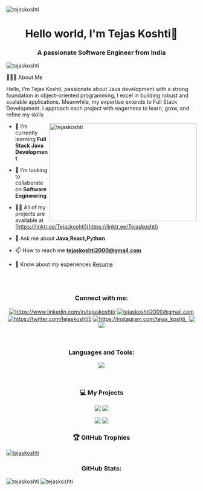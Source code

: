 <img src="https://user-images.githubusercontent.com/61057666/169029838-74df663d-2e62-4d77-bdff-b43f7d63f00f.png" alt="tejaskoshti" />
<h1 align="center">Hello world, I'm Tejas Koshti👋</h1>
<h3 align="center">A passionate Software Engineer from India</h3>


<p align="left"> <img src="https://komarev.com/ghpvc/?username=tejaskoshti&label=Profile%20views&color=0e75b6&style=flat" alt="tejaskoshti" /> </p>




👨🏻‍💻  About Me

Hello, I'm Tejas Koshti, passionate about Java development with a strong foundation in object-oriented programming, I excel in building robust and scalable applications. Meanwhile, my expertise extends to Full Stack Development. I approach each project with eagerness to learn, grow, and refine my skills

<img align="right" width="390" height="260" src="https://user-images.githubusercontent.com/69011963/137184767-79a13ec7-1bb3-4341-a6da-3a149c9c159a.gif" alt="tejaskoshti" /> 

- 🌱 I’m currently learning **Full Stack Java Development**

- 👯 I’m looking to collaborate on **Software Engineering**

- 👨‍💻 All of my projects are available at [https://linktr.ee/Tejaskoshti](https://linktr.ee/Tejaskoshti)

- 💬 Ask me about **Java,React,Python**

- 📫 How to reach me **tejaskoshti2000@gmail.com**

- 📄 Know about my experiences [Resume](https://shorturl.at/fyLT9)
<br>
<br>
<p><h3 align="center">Connect with me:</h3></p>
<p align="center">  
<a href="https://linkedin.com/in/https://www.linkedin.com/in/tejaskoshti/" target="blank"><img align="center" src="https://img.shields.io/badge/linkedin-%230077B5.svg?style=for-the-badge&logo=linkedin&logoColor=white" alt="https://www.linkedin.com/in/tejaskoshti/" /></a>
<a href="https://mail.google.com/mail/tejaskoshti2000@gmail.com" target="blank"><img align="center" src="https://img.shields.io/badge/Gmail-D14836?style=for-the-badge&logo=gmail&logoColor=white" alt="tejaskoshti2000@gmail.com" /></a>
<a href="https://twitter.com/https://twitter.com/tejaskoshti5" target="blank"><img align="center" src="https://img.shields.io/badge/X-%23000000.svg?style=for-the-badge&logo=X&logoColor=white" alt="https://twitter.com/tejaskoshti5" /></a>
<a href="https://instagram.com/tejas_koshti_" target="blank"><img align="center" src="https://img.shields.io/badge/Instagram-%23E4405F.svg?style=for-the-badge&logo=Instagram&logoColor=white" alt="https://instagram.com/tejas_koshti_" /></a>
<a href="https://www.hackerrank.com/tejaskoshti" target="blank"><img align="center" src="https://img.shields.io/badge/-Hackerrank-2EC866?style=for-the-badge&logo=HackerRank&logoColor=white"  /></a>
<a href="https://www.leetcode.com/tejaskoshti" target="blank"><img align="center" src="https://img.shields.io/badge/LeetCode-000000?style=for-the-badge&logo=LeetCode&logoColor=#d16c06"  /></a>
</p>
<br>

<h3 align="center">Languages and Tools:</h3>

<p align="center">
  <a href="https://skillicons.dev">
    <img src="https://skillicons.dev/icons?i=java,python,c,spring,hibernate,postman,ai,git,github,html,css,javascript,react,bootstrap" />
  </a>
</p>
<br>


<h3 align="center">💻 My Projects</h3>
<div  align="center">
<a href="https://github.com/TejasKoshti/TejasKoshti.github.io"><img src="https://github-readme-stats.vercel.app/api/pin/?username=TejasKoshti&repo=TejasKoshti.github.io&show_icons=true&theme=great-gatsby"></a>
<a href="https://github.com/TejasKoshti/BankSystemAPI/"><img src="https://github-readme-stats.vercel.app/api/pin/?username=TejasKoshti&repo=BankSystemAPI&show_icons=true&theme=great-gatsby"></a>
  
<a href="https://github.com/TejasKoshti/BookStoreWebApp/"><img src="https://github-readme-stats.vercel.app/api/pin/?username=TejasKoshti&repo=BookStoreWebApp&show_icons=true&theme=great-gatsby" ></a>
<a href="https://github.com/TejasKoshti/Mobile-Catalogue-API/"><img src="https://github-readme-stats.vercel.app/api/pin/?username=TejasKoshti&repo=Mobile-Catalogue-API&show_icons=true&theme=great-gatsby" ></a>
</div>

<h3 align="center">🏆 GitHub Trophies</h3>
<p > <a href="https://github.com/ryo-ma/github-profile-trophy"><img src="https://github-profile-trophy.vercel.app/?username=ryo-ma&theme=algolia" alt="tejaskoshti"/></a> </p>

<h3 align="center">GitHub Stats:</h3>
<img align="left" src="https://github-readme-stats.vercel.app/api/top-langs?username=tejaskoshti&show_icons=true&locale=en&layout=compact" alt="tejaskoshti" />
<p ><img align="center" src="https://github-readme-streak-stats.herokuapp.com/?user=tejaskoshti&" alt="tejaskoshti" /></p>
